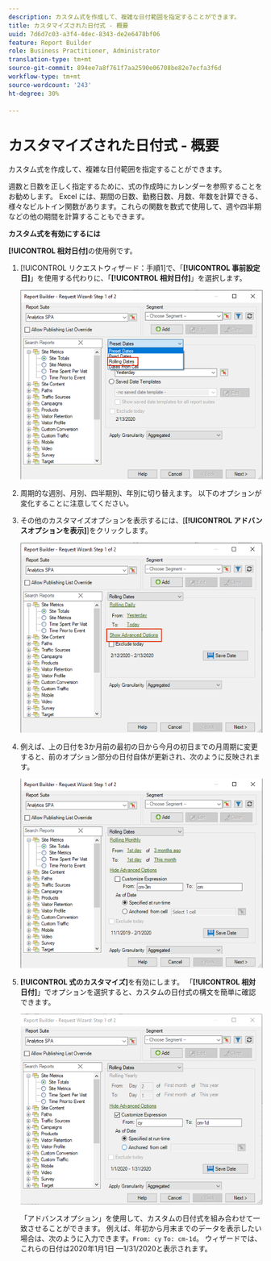 ```yaml
---
description: カスタム式を作成して、複雑な日付範囲を指定することができます。
title: カスタマイズされた日付式 - 概要
uuid: 7d6d7c03-a3f4-4dec-8343-de2e6478bf06
feature: Report Builder
role: Business Practitioner, Administrator
translation-type: tm+mt
source-git-commit: 894ee7a8f761f7aa2590e06708be82e7ecfa3f6d
workflow-type: tm+mt
source-wordcount: '243'
ht-degree: 30%

---
```



# カスタマイズされた日付式 - 概要

カスタム式を作成して、複雑な日付範囲を指定することができます。

週数と日数を正しく指定するために、式の作成時にカレンダーを参照することをお勧めします。 Excel には、期間の日数、勤務日数、月数、年数を計算できる、様々なビルトイン関数があります。これらの関数を数式で使用して、週や四半期などの他の期間を計算することもできます。

**カスタム式を有効にするには**

**[!UICONTROL 相対日付]**&#x200B;の使用例です。

1. [!UICONTROL リクエストウィザード：手順1]で、「**[!UICONTROL 事前設定日]**」を使用する代わりに、「**[!UICONTROL 相対日付]**」を選択します。

   ![](assets/rolldates1.png)

1. 周期的な週別、月別、四半期別、年別に切り替えます。 以下のオプションが変化することに注意してください。
1. その他のカスタマイズオプションを表示するには、[**[!UICONTROL アドバンスオプションを表示]**]をクリックします。

   ![](assets/rolldates2.png)

1. 例えば、上の日付を3か月前の最初の日から今月の初日までの月周期に変更すると、前のオプション部分の日付自体が更新され、次のように反映されます。

   ![](assets/rolldatesfor3.png)

1. **[!UICONTROL 式のカスタマイズ]**&#x200B;を有効にします。 「**[!UICONTROL 相対日付]**」でオプションを選択すると、カスタムの日付式の構文を簡単に確認できます。

   ![](assets/rolldatesfor5.png)

   「アドバンスオプション」を使用して、カスタムの日付式を組み合わせて一致させることができます。 例えば、年初から月末までのデータを表示したい場合は、次のように入力できます。`From: cy` `To: cm-1d`。 ウィザードでは、これらの日付は2020年1月1日 —1/31/2020と表示されます。
